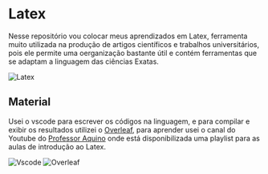 # Latex
Nesse repositório vou colocar meus aprendizados em Latex, ferramenta muito utilizada na produção de artigos científicos e trabalhos universitários, pois ele permite uma oerganização bastante útil e contém ferramentas que se adaptam a linguagem das ciências Exatas.

![Latex](https://img.shields.io/badge/LaTeX-47A141?style=for-the-badge&logo=LaTeX&logoColor=white)

## Material
Usei o vscode para escrever os códigos na linguagem, e para compilar e exibir os resultados utilizei o [Overleaf](https://www.overleaf.com), para aprender usei o canal do Youtube do [Professor Aquino](https://www.youtube.com/@LCMAquino) onde está disponibilizada uma playlist para as aulas de introdução ao Latex.

![Vscode](https://img.shields.io/badge/VSCode-0078D4?style=for-the-badge&logo=visual%20studio%20code&logoColor=white)
![Overleaf](https://img.shields.io/badge/Overleaf-47A141?style=for-the-badge&logo=Overleaf&logoColor=white)
